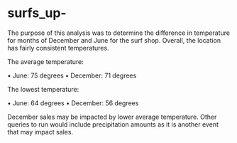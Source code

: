 # surfs_up-
The purpose of this analysis was to determine the difference in temperature for months of December and June for the surf shop. Overall, the location has fairly consistent temperatures.

The average temperature:

•	June: 75 degrees
•	December: 71 degrees

The lowest temperature:

•	June: 64 degrees
•	December: 56 degrees

December sales may be impacted by lower average temperature. Other queries to run would include precipitation amounts as it is another event that may impact sales.
